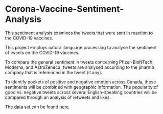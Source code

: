 # Corona-Vaccine-Sentiment-Analysis
This sentiment analysis examines the tweets that were sent in reaction to the COVID-19 vaccines.

This project employs natural language processing to analyse the sentiment of tweets on the COVID-19 vaccines.

To compare the general sentiment in tweets concerning Pfizer-BioNTech, Moderna, and AstraZeneca, tweets are analysed according to the pharma company that is referenced in the tweet (if any).

To identify pockets of positive and negative emotion across Canada, these sentiments will be combined with geographic information. The popularity of good vs. negative tweets across several English-speaking countries will be compared through an analysis of retweets and likes.

The data set can be found [here](https://www.kaggle.com/datasets/gpreda/pfizer-vaccine-tweets).
